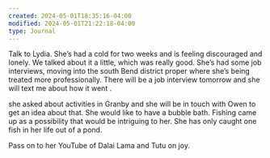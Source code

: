 ```yaml
---
created: 2024-05-01T18:35:16-04:00
modified: 2024-05-01T21:22:18-04:00
type: Journal
---
```


Talk to Lydia. She’s had a cold for two weeks and is feeling discouraged and lonely. We talked about it a little, which was really good. She’s had some job interviews, moving into the south Bend district proper where she’s being treated more professionally. There will be a job interview tomorrow and she will text me about how it went .

she asked about activities in Granby and she will be in touch with Owen to get an idea about that. She would like to have a bubble bath. Fishing came up as a possibility that would be intriguing to her. She has only caught one fish in her life out of a pond.

Pass on to her YouTube of Dalai Lama and Tutu on joy.
